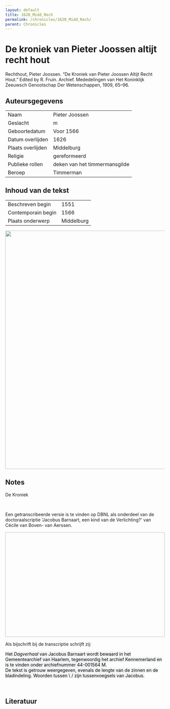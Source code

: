 ```yaml
---
layout: default
title: 1620_Midd_Rech
permalink: /chronicles/1620_Midd_Rech/
parent: Chronicles
--- 
```



# De kroniek van Pieter Joossen altijt recht hout 

Rechthout, Pieter Joossen. “De Kroniek van Pieter Joossen Altijt Recht Hout.” Edited by R. Fruin. Archief. Mededelingen van Het Koninklijk Zeeuwsch Genootschap Der Wetenschappen, 1909, 65–96. 

## Auteursgegevens 

| | | 
| --------------- | --------------- | 
| Naam | Pieter Joossen | 
| Geslacht | m | 
 | Geboortedatum | Voor 1566 | 
| Datum overlijden | 1626 | 
| Plaats overlijden | Middelburg | 
| Religie | gereformeerd | 
| Publieke rollen | deken van het timmermansgilde | 
| Beroep | Timmerman | 

## Inhoud van de tekst 

| | | 
| --------------- | --------------- | 
| Beschreven begin | 1551 | 
| Contemporain begin | 1566 | 
| Plaats onderwerp | Middelburg | 

[<img src="..\..\barplots_chronicles\1620_Midd_Rech.jpg" width="750"/>](..\..\barplots_chronicles\1620_Midd_Rech.jpg) 

## Notes 

<div data-schema-version="8"><p>De Kroniek</p>
<p>&nbsp;</p>
<p>Een getranscribeerde versie is te vinden op DBNL als onderdeel van de doctoraalscriptie 'Jacobus Barnaart, een kind van de Verlichting?' van Cécile van Boven- van Aerssen.</p>
<p><img alt="" data-attachment-key="XMKBAG3I" width="606" height="329"></p>
<p>Als bijschrift bij de transcriptie schrijft zij:</p>
<p><span style="color: #000000"><span style="background-color: #f3f4f5">Het&nbsp;</span></span><em><span style="color: #000000"><span style="background-color: #f3f4f5">Dagverhaal</span></span></em><span style="color: #000000"><span style="background-color: #f3f4f5">&nbsp;van Jacobus Barnaart wordt bewaard in het Gemeentearchief van Haarlem, tegenwoordig het archief Kennemerland en is te vinden onder archiefnummer 44-001564 M.<br>De tekst is getrouw weergegeven, evenals de lengte van de zinnen en de bladindeling. Woorden tussen \ / zijn tussenvoegsels van Jacobus.</span></span></p>
<p>&nbsp;</p>
</div> 

## Literatuur 

